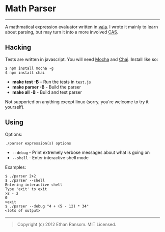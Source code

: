 # Math Parser

----------

A mathmatical expression evaluator written in [vala](https://live.gnome.org/Vala). I wrote it mainly to learn about parsing, but may turn it into a more involved [CAS](http://en.wikipedia.org/wiki/Computer_algebra_system).

## Hacking

Tests are written in javascript. You will need [Mocha](http://mochajs.org/) and [Chai](http://chaijs.com/). Install like so:

	$ npm install mocha -g
	$ npm install chai

 * __make test -B__ - Run the tests in `test.js`
 * __make parser -B__ - Build the parser
 * __make all -B__ - Build and test parser

Not supported on anything except linux (sorry, you're welcome to try it yourself).

## Using

Options:

`./parser expression(s) options`

 * `--debug` - Print extremely verbose messages about what is going on
 * `--shell` - Enter interactive shell mode

Examples:

	$ ./parser 2+2
	$ ./parser --shell
	Entering interactive shell
	Type 'exit' to exit
	>2 - 2
	0
	>exit
	$ ./parser --debug "4 + (5 - 12) * 34"
	<lots of output>

----------

> Copyright (c) 2012 Ethan Ransom. MIT Licensed.
